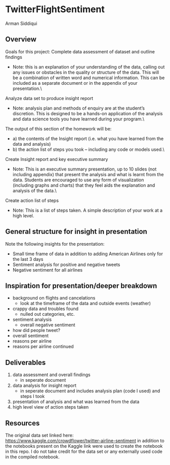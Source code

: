 # TwitterFlightSentiment
Arman Siddiqui

## Overview
Goals for this project:
Complete data assessment of dataset and outline findings
- Note: this is an explanation of your understanding of the data, calling out any issues or obstacles in the quality or structure of the data. This will be a combination of written word and numerical information. This can be included as a separate document or in the appendix of your presentation.\

Analyze data set to produce insight report
- Note: analysis plan and methods of enquiry are at the student’s discretion. This is designed to be a hands-on application of the analysis and data science tools you have learned during your program.\

The output of this section of the homework will be:
- a) the contents of the Insight report (i.e. what you have learned from the data and analysis)
- b) the action list of steps you took – including any code or models used.\

Create Insight report and key executive summary
- Note: This is an executive summary presentation, up to 10 slides (not including appendix) that present the analysis and what is learnt from the data. Students are encouraged to use any form of visualization (including graphs and charts) that they feel aids the explanation and analysis of the data.\

Create action list of steps
- Note: This is a list of steps taken. A simple description of your work at a high level.

## General structure for insight in presentation
Note the following insights for the presentation:
- Small time frame of data in addition to adding American Airlines only for the last 3 days
- Sentiment analysis for positive and negative tweets
- Negative sentiment for all airlines

## Inspiration for presentation/deeper breakdown
- background on flights and cancelations
    - look at the timeframe of the data and outside events (weather)
- crappy data and troubles found
    - nulled out categories, etc.
- sentiment analysis
    - overall negative sentiment
- how did people tweet?
- overall sentiment
- reasons per airline
- reasons per airline continued

## Deliverables
1. data assessment and overall findings
    - in seperate document
2. data analysis for insight report
    - in seperate document and includes analysis plan (code I used) and steps I took
3. presentation of analysis and what was learned from the data
4. high level view of action steps taken

## Resources
The original data set linked here: https://www.kaggle.com/crowdflower/twitter-airline-sentiment in addition to the notebooks present on the Kaggle link were used to create
the notebook in this repo. I do not take credit for the data set or any externally used code in the compiled notebook.